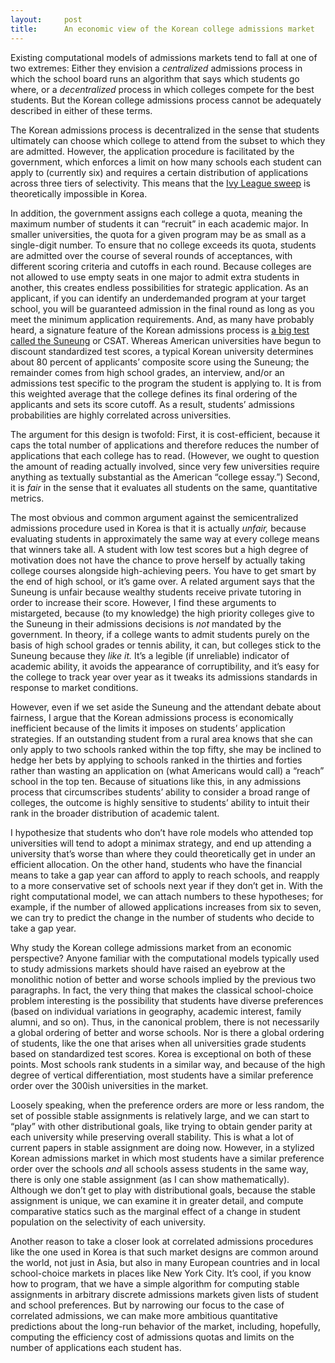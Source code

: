 ```yaml
---
layout:     post
title:      An economic view of the Korean college admissions market
---
```


Existing computational models of admissions markets tend to fall at one of two extremes: Either they envision a <em>centralized</em> admissions process in which the school board runs an algorithm that says which students go where, or a <em>decentralized</em> process in which colleges compete for the best students. But the Korean college admissions process cannot be adequately described in either of these terms.

<!--more-->

The Korean admissions process is decentralized in the sense that students ultimately can choose which college to attend from the subset to which they are admitted. However, the application procedure is facilitated by the government, which enforces a limit on how many schools each student can apply to (currently six) and requires a certain distribution of applications across three tiers of selectivity. This means that the <a href="https://www.nytimes.com/2017/04/06/us/ivy-league-school-acceptance.html">Ivy League sweep</a> is theoretically impossible in Korea.

In addition, the government assigns each college a quota, meaning the maximum number of students it can &ldquo;recruit&rdquo; in each academic major. In smaller universities, the quota for a given program may be as small as a single-digit number. To ensure that no college exceeds its quota, students are admitted over the course of several rounds of acceptances, with different scoring criteria and cutoffs in each round. Because colleges are not allowed to use empty seats in one major to admit extra students in another, this creates endless possibilities for strategic application. As an applicant, if you can identify an underdemanded program at your target school, you will be guaranteed admission in the final round as long as you meet the minimum application requirements.
And, as many have probably heard, a signature feature of the Korean admissions process is <a href="https://en.wikipedia.org/wiki/College_Scholastic_Ability_Test">a big test called the Suneung</a> or CSAT. Whereas American universities have begun to discount standardized test scores, a typical Korean university determines about 80 percent of applicants&rsquo; composite score using the Suneung; the remainder comes from high school grades, an interview, and/or an admissions test specific to the program the student is applying to. It is from this weighted  average that the college defines its final ordering of the applicants and sets its score cutoff. As a result, students&rsquo; admissions probabilities are highly correlated across universities.

The argument for this design is twofold: First, it is cost-efficient, because it caps the total number of applications and therefore reduces the number of applications that each college has to read. (However, we ought to question the amount of reading actually involved, since very few universities require anything as textually substantial as the American &ldquo;college essay.&rdquo;) Second, it is <em>fair</em> in the sense that it evaluates all students on the same, quantitative metrics.

The most obvious and common argument against the semicentralized admissions procedure used in Korea is that it is actually <em>unfair,</em> because evaluating students in approximately the same way at every college means that winners take all. A student with low test scores but a high degree of motivation does not have the chance to prove herself by actually taking college courses alongside high-achieving peers. You have to get smart by the end of high school, or it&rsquo;s game over. A related argument says that the Suneung is unfair because wealthy students receive private tutoring in order to increase their score. However, I find these arguments to mistargeted, because (to my knowledge) the high priority colleges give to the Suneung in their admissions decisions is <em>not</em> mandated by the government. In theory, if a college wants to admit students purely on the basis of high school grades or tennis ability, it can, but colleges stick to the Suneung because they <em>like it.</em> It&rsquo;s a legible (if unreliable) indicator of academic ability, it avoids the appearance of corruptibility, and it&rsquo;s easy for the college to track year over year as it tweaks its admissions standards in response to market conditions.

However, even if we set aside the Suneung and the attendant debate about fairness, I argue that the Korean admissions process is economically inefficient because of the limits it imposes on students&rsquo; application strategies. If an outstanding student from a rural area knows that she can only apply to two schools ranked within the top fifty, she may be inclined to hedge her bets by applying to schools ranked in the thirties and forties rather than wasting an application on (what Americans would call) a &ldquo;reach&rdquo; school in the top ten. Because of situations like this, in any admissions process that circumscribes students&rsquo; ability to consider a broad range of colleges, the outcome is highly sensitive to students&rsquo; ability to intuit their rank in the broader distribution of academic talent.

I hypothesize that students who don&rsquo;t have role models who attended top universities will tend to adopt a minimax strategy, and end up attending a university that&rsquo;s worse than where they could theoretically get in under an efficient allocation. On the other hand, students who have the financial means to take a gap year can afford to apply to reach schools, and reapply to a more conservative set of schools next year if they don&rsquo;t get in. With the right computational model, we can attach numbers to these hypotheses; for example, if the number of allowed applications increases from six to seven, we can try to predict the change in the number of students who decide to take a gap year.

Why study the Korean college admissions market from an economic perspective? Anyone familiar with the computational models typically used to study admissions markets should have raised an eyebrow at the monolithic notion of better and worse schools implied by the previous two paragraphs. In fact, the very thing that makes the classical school-choice problem interesting is the possibility that students have diverse preferences (based on individual variations in geography, academic interest, family alumni, and so on). Thus, in the canonical problem, there is not necessarily a global ordering of better and worse schools. Nor is there a global ordering of students, like the one that arises when all universities grade students based on standardized test scores. Korea is exceptional on both of these points. Most schools rank students in a similar way, and because of the high degree of vertical differentiation, most students have a similar preference order over the 300ish universities in the market.

Loosely speaking, when the preference orders are more or less random, the set of possible stable assignments is relatively large, and we can start to &ldquo;play&rdquo; with other distributional goals, like trying to obtain gender parity at each university while preserving overall stability. This is what a lot of current papers in stable assignment are doing now. However, in a stylized Korean admissions market in which most students have a similar preference order over the schools <em>and</em> all schools assess students in the same way, there is only one stable assignment (as I can show mathematically). Although we don&rsquo;t get to play with distributional goals, because the stable assignment is unique, we can examine it in greater detail, and compute comparative statics such as the marginal effect of a change in student population on the selectivity of each university.

Another reason to take a closer look at correlated admissions procedures like the one used in Korea is that such market designs are common around the world, not just in Asia, but also in many European countries and in local school-choice markets in places like New York City. It&rsquo;s cool, if you know how to program, that we have a simple algorithm for computing stable assignments in arbitrary discrete admissions markets given lists of student and school preferences. But by narrowing our focus to the case of correlated admissions, we can make more ambitious quantitative predictions about the long-run behavior of the market, including, hopefully, computing the efficiency cost of admissions quotas and limits on the number of applications each student has.
